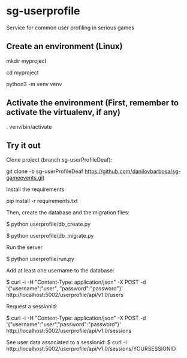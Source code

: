 # sg-userprofile
Service for common user profiling in serious games

## Create an environment (Linux)

mkdir myproject

cd myproject

python3 -m venv venv

## Activate the environment (First, remember to activate the virtualenv, if any)

. venv/bin/activate

## Try it out

Clone project (branch sg-userProfileDeaf):

git clone -b sg-userProfileDeaf https://github.com/danilovbarbosa/sg-gameevents.git

Install the requirements

pip install -r requirements.txt
 
Then, create the database and the migration files:

$ python userprofile/db_create.py

$ python userprofile/db_migrate.py

Run the server

$ python userprofile/run.py

Add at least one username to the database:

$ curl -i -H "Content-Type: application/json" -X POST -d '{"username":"user", "password":"password"}' http://localhost:5002/userprofile/api/v1.0/users

Request a sessionid:

$ curl -i -H "Content-Type: application/json" -X POST -d '{"username":"user","password":"password"}' http://localhost:5002/userprofile/api/v1.0/sessions

See user data associated to a sessionid:
$ curl -i http://localhost:5002/userprofile/api/v1.0/sessions/YOURSESSIONID
